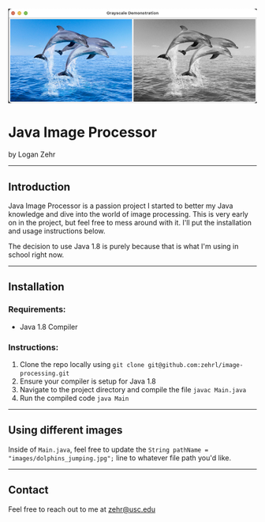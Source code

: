 ![Project demonstration](images/readme/grayscale_demo.png)
# Java Image Processor
by Logan Zehr

---

## Introduction
Java Image Processor is a passion project I started to better my Java 
knowledge and dive into the world of image processing. This is very 
early on in the project, but feel free to mess around with it. I'll 
put the installation and usage instructions below.

The decision to use Java 1.8 is purely because that is what I'm using in
school right now.

---

## Installation

### Requirements:
- Java 1.8 Compiler

### Instructions:
1. Clone the repo locally using `git clone git@github.com:zehrl/image-processing.git`
2. Ensure your compiler is setup for Java 1.8
3. Navigate to the project directory and compile the file `javac Main.java`
4. Run the compiled code `java Main`

---

## Using different images

Inside of `Main.java`, feel free to update the `String pathName = "images/dolphins_jumping.jpg";` line
to whatever file path you'd like.

---

## Contact

Feel free to reach out to me at zehr@usc.edu
